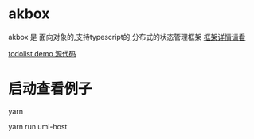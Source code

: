 #  akbox
akbox 是 面向对象的,支持typescript的,分布式的状态管理框架 [框架详情请看](https://github.com/lusess123/akbox/tree/master/packages/libs/akbox)

 [todolist demo 源代码](https://github.com/lusess123/akbox/tree/master/packages/apps/akbox-demo)


#  启动查看例子

   yarn 

   yarn run umi-host 

